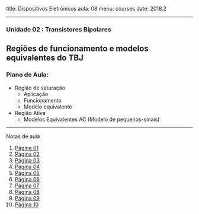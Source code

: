 title: Dispositivos Eletrônicos
aula: 08
menu: courses
date: 2018.2

---
### Unidade 02 : Transistores Bipolares
## Regiões de funcionamento e modelos equivalentes do TBJ

### Plano de Aula:
* Região de saturação
  * Aplicação
  * Funcionamento
  * Modelo equivalente
* Região Ativa
  * Modelos Equivalentes AC (Modelo de pequenos-sinais)

---

Notas de aula

1. [Página 01](/static/pdf/aula10/1.pdf)
2. [Página 02](/static/pdf/aula10/2.pdf)
3. [Página 03](/static/pdf/aula10/3.pdf)
4. [Página 04](/static/pdf/aula10/4.pdf)
5. [Página 05](/static/pdf/aula10/5.pdf)
6. [Página 06](/static/pdf/aula10/6.pdf)
7. [Página 07](/static/pdf/aula10/7.pdf)
8. [Página 08](/static/pdf/aula10/8.pdf)
9. [Página 09](/static/pdf/aula10/9.pdf)
10. [Página 10](/static/pdf/aula10/10.pdf)
